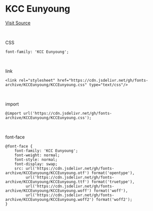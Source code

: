 # KCC Eunyoung

[Visit Source](https://gongu.copyright.or.kr/gongu/wrt/wrt/view.do?wrtSn=13072022&menuNo=200133)

&nbsp;

CSS

```
font-family: 'KCC Eunyoung';
```

&nbsp;

link

```
<link rel="stylesheet" href="https://cdn.jsdelivr.net/gh/fonts-archive/KCCEunyoung/KCCEunyoung.css" type="text/css"/>
```

&nbsp;

import

```
@import url('https://cdn.jsdelivr.net/gh/fonts-archive/KCCEunyoung/KCCEunyoung.css');
```

&nbsp;

font-face

```
@font-face {
    font-family: 'KCC Eunyoung';
    font-weight: normal;
    font-style: normal;
    font-display: swap;
    src: url('https://cdn.jsdelivr.net/gh/fonts-archive/KCCEunyoung/KCCEunyoung.otf') format('opentype'),
         url('https://cdn.jsdelivr.net/gh/fonts-archive/KCCEunyoung/KCCEunyoung.ttf') format('truetype'),
         url('https://cdn.jsdelivr.net/gh/fonts-archive/KCCEunyoung/KCCEunyoung.woff') format('woff'),
         url('https://cdn.jsdelivr.net/gh/fonts-archive/KCCEunyoung/KCCEunyoung.woff2') format('woff2');
}
```
